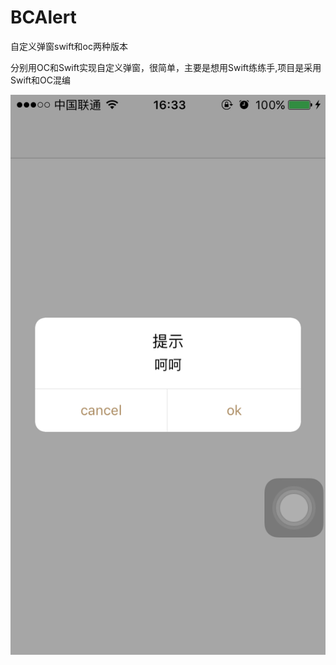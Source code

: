 # BCAlert
自定义弹窗swift和oc两种版本


分别用OC和Swift实现自定义弹窗，很简单，主要是想用Swift练练手,项目是采用Swift和OC混编

![image](https://github.com/Nglszs/BCAlert/blob/master/IMG_0842.PNG)
